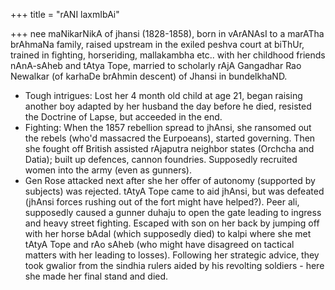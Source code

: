 +++
title = "rANI laxmIbAi"

+++
nee maNikarNikA of jhansi (1828-1858), born in vArANAsI to a marATha brAhmaNa family, raised upstream in the exiled peshva court at biThUr, trained in fighting, horseriding, mallakambha etc.. with her childhood friends nAnA-sAheb and tAtya Tope, married to scholarly rAjA Gangadhar Rao Newalkar (of karhaDe brAhmin descent) of Jhansi in bundelkhaND. 

- Tough intrigues: Lost her 4 month old child at age 21, began raising another boy adapted by her husband the day before he died, resisted the Doctrine of Lapse, but acceeded in the end.
- Fighting: When the 1857 rebellion spread to jhAnsi, she ransomed out the rebels (who'd massacred the Eurpoeans), started governing. Then she fought off British assisted rAjaputra neighbor states (Orchcha and Datia); built up defences, cannon foundries. Supposedly recruited women into the army (even as gunners).
- Gen Rose attacked next after she her offer of autonomy (supported by subjects) was rejected. tAtyA Tope came to aid jhAnsi, but was defeated (jhAnsi forces rushing out of the fort might have helped?). Peer ali, supposedly caused a gunner duhaju to open the gate leading to ingress and heavy street fighting. Escaped with son on her back by jumping off with her horse bAdal (which supposedly died) to kalpi where she met tAtyA Tope and rAo sAheb (who might have disagreed on tactical matters with her leading to losses). Following her strategic advice, they took gwalior from the sindhia rulers aided by his revolting soldiers - here she made her final stand and died. 
